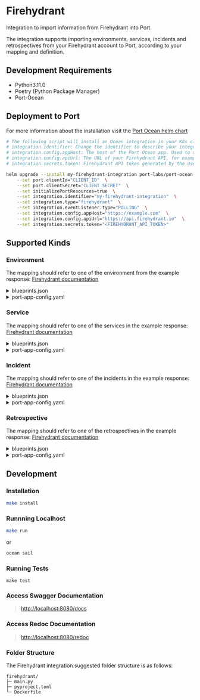 # Firehydrant

Integration to import information from Firehydrant into Port.

The integration supports importing environments, services, incidents and retrospectives from your Firehydrant account to Port, according to your mapping and definition.

## Development Requirements

- Python3.11.0
- Poetry (Python Package Manager)
- Port-Ocean

## Deployment to Port

For more information about the installation visit the [Port Ocean helm chart](https://github.com/port-labs/helm-charts/tree/main/charts/port-ocean)

```bash
# The following script will install an Ocean integration in your K8s cluster using helm
# integration.identifier: Change the identifier to describe your integration
# integration.config.appHost: The host of the Port Ocean app. Used to set up the integration endpoint as the target for Webhooks created in Firehydrant
# integration.config.apiUrl: The URL of your Firehydrant API, for example: https://api.firehydrant.io
# integration.secrets.token: Firehydrant API token generated by the user

helm upgrade --install my-firehydrant-integration port-labs/port-ocean \
	--set port.clientId="CLIENT_ID"  \
	--set port.clientSecret="CLIENT_SECRET"  \
	--set initializePortResources=true  \
	--set integration.identifier="my-firehydrant-integration"  \
	--set integration.type="firehydrant"  \
	--set integration.eventListener.type="POLLING"  \
	--set integration.config.appHost="https://example.com"  \
	--set integration.config.apiUrl="https://api.firehydrant.io"  \
	--set integration.secrets.token="<FIREHYDRANT_API_TOKEN>"
```

## Supported Kinds

### Environment

The mapping should refer to one of the environment from the example response: [Firehydrant documentation](https://developers.firehydrant.com/#/operations/getV1Environments)

<details>
<summary>blueprints.json</summary>

```json
{
	"identifier": "firehydrantEnvironment",
	"description": "This blueprint represents a firehydrant environment",
	"title": "FireHydrant Environment",
	"icon": "Firehydrant",
	"schema": {
		"properties": {
			"description": {
				"title": "Description",
				"type": "string"
			},
			"activeIncidents": {
				"title": "Active Incidents",
				"type": "number",
				"description": "Number of active incidents attached to this environment"
			},
			"createdAt": {
				"title": "Created At",
				"type": "string",
				"format": "date-time"
			},
			"updatedAt": {
				"title": "Updated At",
				"type": "string",
				"format": "date-time"
			}
		},
		"required": []
	},
	"mirrorProperties": {},
	"calculationProperties": {},
	"relations": {}
}
```

</details>
<details>
  <summary>port-app-config.yaml</summary>

```yaml
resources:
  - kind: environment
    selector:
      query: 'true'
    port:
      entity:
        mappings:
          blueprint: '"firehydrantEnvironment"'
          identifier: .id
          title: .name
          properties:
              description: .description
              activeIncidents: .active_incidents | length
              createdAt: .created_at
              updatedAt: .updated_at
```

</details>

### Service

The mapping should refer to one of the services in the example response: [Firehydrant documentation](https://developers.firehydrant.com/#/operations/getV1Services)

<details>
<summary>blueprints.json</summary>

```json
{
	"identifier": "firehydrantService",
	"description": "This blueprint represents a firehydrant service",
	"title": "FireHydrant Service",
	"icon": "Firehydrant",
	"schema": {
		"properties": {
			"description": {
				"title": "Description",
				"type": "string",
				"icon": "DefaultProperty"
			},
			"slug": {
				"title": "Slug",
				"type": "string",
				"icon": "DefaultProperty"
			},
			"links": {
				"title": "Links",
				"type": "array",
				"icon": "DefaultProperty"
			},
			"labels": {
				"icon": "DefaultProperty",
				"title": "Labels",
				"type": "object"
			},
			"owner": {
				"title": "Team",
				"type": "string",
				"icon": "DefaultProperty"
			},
			"createdAt": {
				"title": "Created At",
				"type": "string",
				"format": "date-time",
				"icon": "DefaultProperty"
			},
			"updatedAt": {
				"title": "Updated At",
				"type": "string",
				"format": "date-time",
				"icon": "DefaultProperty"
			},
			"activeIncidents": {
				"title": "Active Incidents",
				"type": "number",
				"description": "Number of active incidents attached to this service"
			},
			"meanTimeToAcknowledge": {
				"title": "Mean Time to Acknowledge",
				"type": "number"
			},
			"meanTimeToDetect": {
				"title": "Mean Time to Detection",
				"type": "number"
			},
			"meanTimeToMitigate": {
				"title": "Mean Time to Mitigation",
				"type": "number"
			},
			"meanTimeToResolve": {
				"title": "Mean Time to Resolution",
				"type": "number"
			}
		},
		"required": []
	},
	"mirrorProperties": {},
	"calculationProperties": {},
	"relations": {}
}
```

</details>
<details>
  <summary>port-app-config.yaml</summary>

```yaml
resources:
  - kind: service
    selector:
      query: 'true'
    port:
      entity:
        mappings:
          blueprint: '"firehydrantService"'
          identifier: .id
          title: .name
          properties:
              description: .description
              slug: .slug
              links: .links[].href_url
              labels: .labels
              owner: .owner.name
              activeIncidents: .active_incidents | length
              meanTimeToAcknowledge: .__incidentMetrics.time_to_acknowledge
              meanTimeToDetect: .__incidentMetrics.time_to_identify
              meanTimeToMitigate: .__incidentMetrics.time_to_mitigate
              meanTimeToResolve: .__incidentMetrics.time_to_resolve
              createdAt: .created_at
              updatedAt: .updated_at
```

</details>

### Incident

The mapping should refer to one of the incidents in the example response: [Firehydrant documentation](https://developers.firehydrant.com/#/operations/getV1Incidents)

<details>
<summary>blueprints.json</summary>

```json
{
	"identifier": "firehydrantIncident",
	"description": "This blueprint represents a firehydrant incident",
	"title": "FireHydrant Incident",
	"icon": "Firehydrant",
	"schema": {
		"properties": {
			"url": {
				"type": "string",
				"title": "Incident URL",
				"format": "url",
				"description": "the link to the incident"
			},
			"priority": {
				"title": "Priority",
				"type": "string",
				"enum": [
					"P1",
					"P2",
					"P3",
					"P4"
				],
				"enumColors": {
					"P1": "red",
					"P2": "red",
					"P3": "orange",
					"P4": "orange"
				}
			},
			"severity": {
				"title": "Severity",
				"type": "string"
			},
			"tags": {
				"title": "Tags",
				"type": "array"
			},
			"currentMilestone": {
				"type": "string",
				"title": "Current Milestone",
				"default": "started",
				"enum": [
					"started",
					"detected",
					"acknowledged",
					"investigating",
					"identified",
					"mitigated",
					"resolved",
					"postmortem_started",
					"postmortem_completed",
					"closed"
				],
				"enumColors": {
					"started": "red",
					"detected": "red",
					"acknowledged": "orange",
					"investigating": "yellow",
					"identified": "yellow",
					"mitigated": "green",
					"resolved": "green",
					"postmortem_started": "purple",
					"postmortem_completed": "blue",
					"closed": "green"
				}
			},
			"functionalities": {
				"title": "Functionalities Impacted",
				"type": "array"
			},
			"customerImpact": {
				"title": "Customers Impacted",
				"type": "string"
			},
			"createdBy": {
				"title": "Created By",
				"type": "string",
				"format": "user",
				"icon": "TwoUsers"
			},
			"createdAt": {
				"title": "Created At",
				"type": "string",
				"format": "date-time"
			},
			"description": {
				"title": "Description",
				"type": "string"
			},
			"commander": {
				"title": "Commander",
				"type": "string",
				"format": "user",
				"icon": "TwoUsers"
			}
		},
		"required": []
	},
	"mirrorProperties": {},
	"calculationProperties": {},
	"relations": {
		"environment": {
			"title": "Impacted Environments",
			"target": "firehydrantEnvironment",
			"required": false,
			"many": true
		},
		"service": {
			"title": "Impacted Services",
			"target": "firehydrantService",
			"required": false,
			"many": true
		}
	}
}
```

</details>
<details>
  <summary>port-app-config.yaml</summary>

```yaml
resources:
  - kind: incident
    selector:
      query: 'true'
    port:
      entity:
        mappings:
          blueprint: '"firehydrantIncident"'
          identifier: .id
          title: .name
          properties:
              url: .incident_url
              priority: .priority
              severity: .severity
              tags: .tag_list
              currentMilestone: .current_milestone
              functionalities: .functionalities[].name
              description: .description
              customerImpact: .customers_impacted
              commander: .role_assignments[] | select(.incident_role.name == "Commander") | .user.email
              createdBy: .created_by.email
              createdAt: .created_at
          relations:
            environment: .environments | map(.id)
            service: .services | map(.id)
```
</details>

### Retrospective

The mapping should refer to one of the retrospectives in the example response: [Firehydrant documentation](https://developers.firehydrant.com/#/operations/getV1PostMortemsReports)

<details>
<summary>blueprints.json</summary>

```json
{
	"identifier": "firehydrantRetrospective",
	"description": "This blueprint represents a service in our software catalog",
	"title": "FireHydrant Retrospective",
	"icon": "Firehydrant",
	"schema": {
		"properties": {
			"url": {
				"type": "string",
				"title": "Incident URL",
				"format": "url",
				"description": "the link to the incident",
				"icon": "DefaultProperty"
			},
			"tags": {
				"title": "Tags",
				"type": "array",
				"icon": "DefaultProperty"
			},
			"services": {
				"title": "Services Impacted",
				"type": "array",
				"icon": "DefaultProperty"
			},
			"environments": {
				"title": "Environments Impacted",
				"type": "array",
				"icon": "DefaultProperty"
			},
			"functionalities": {
				"title": "Functionalities Impacted",
				"type": "array",
				"icon": "DefaultProperty"
			},
			"createdBy": {
				"title": "Created By",
				"type": "string",
				"format": "user",
				"icon": "TwoUsers"
			},
			"createdAt": {
				"title": "Created At",
				"type": "string",
				"format": "date-time",
				"icon": "DefaultProperty"
			},
			"customerImpact": {
				"title": "Customer Impact",
				"type": "string",
				"icon": "DefaultProperty"
			},
			"commander": {
				"title": "Commander",
				"type": "string",
				"format": "user",
				"icon": "TwoUsers"
			},
			"resolvedAt": {
				"title": "Resolved At",
				"type": "string",
				"format": "date-time",
				"icon": "DefaultProperty"
			},
			"publishedAt": {
				"title": "Published At",
				"type": "string",
				"format": "date-time",
				"icon": "DefaultProperty"
			},
			"duration": {
				"icon": "DefaultProperty",
				"title": "Incident Duration (Minutes)",
				"type": "number"
			},
			"completedTasks": {
				"icon": "DefaultProperty",
				"title": "Tasks Completed",
				"type": "number"
			},
			"incompletedTasks": {
				"icon": "DefaultProperty",
				"title": "Tasks Not Completed",
				"type": "number"
			},
			"questions": {
				"title": "Retro Questions and Answers",
				"type": "array",
				"icon": "DefaultProperty"
			}
		},
		"required": []
	},
	"mirrorProperties": {},
	"calculationProperties": {},
	"relations": {
		"incident": {
			"title": "Incident",
			"target": "firehydrantIncident",
			"required": false,
			"many": false
		}
	}
}
```

</details>
<details>
  <summary>port-app-config.yaml</summary>

```yaml
resources:
  - kind: retrospective
    selector:
      query: '.incident.current_milestone == "postmortem_completed"'
    port:
      entity:
        mappings:
          blueprint: '"firehydrantRetrospective"'
          identifier: .id
          title: .name
          properties:
              url: .incident.incident_url
              tags: .tag_list
              services: .incident.services[].name
              environments: .incident.environments[].name
              functionalities: .incident.functionalities[].name
              description: .incident.description
              customerImpact: .incident.customers_impacted
              commander: .incident.role_assignments[] | select(.incident_role.name == "Commander") | .user.email
              createdBy: .incident.created_by.email
              resolvedAt: .incident.milestones[] | select(.type == "resolved") | .created_at
              createdAt: .incident.created_at
              publishedAt: .incident.milestones[] | select(.type == "postmortem_completed") | .created_at
              duration: .__enrichedData.duration
              completedTasks: .__enrichedData.tasks.completed
              incompletedTasks: .__enrichedData.tasks.incompleted
              questions: .__enrichedData.questions
          relations:
            incident: .incident.id
```
</details>

## Development

### Installation

```sh
make install
```

### Runnning Localhost

```sh
make run
```

or

```sh
ocean sail
```

### Running Tests

`make test`

### Access Swagger Documentation

> <http://localhost:8080/docs>

### Access Redoc Documentation

> <http://localhost:8080/redoc>

### Folder Structure

The Firehydrant integration suggested folder structure is as follows:

```
firehydrant/
├─ main.py
├─ pyproject.toml
└─ Dockerfile
```